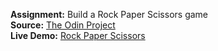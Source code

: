 **Assignment:** Build a Rock Paper Scissors game\
**Source:** [The Odin Project](https://theodinproject.com/courses/foundations/lessons/rock-paper-scissors)\
**Live Demo:** [Rock Paper Scissors](https://igorlimamendes.github.io/rock-paper-scissors/)
